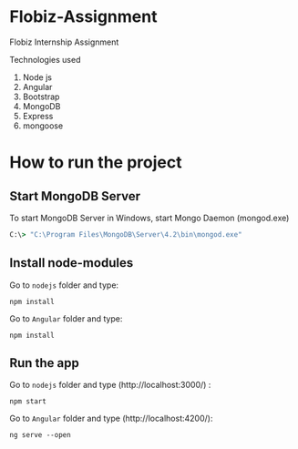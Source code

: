 # Flobiz-Assignment
Flobiz Internship Assignment 

Technologies used
1. Node js
2. Angular
3. Bootstrap
4. MongoDB
5. Express
6. mongoose

# How to run the project
## Start MongoDB Server
To start MongoDB Server in Windows, start Mongo Daemon (mongod.exe)
```cmd
C:\> "C:\Program Files\MongoDB\Server\4.2\bin\mongod.exe"
```
## Install node-modules
Go to `nodejs` folder and type:
```nodejs
npm install
```
Go to `Angular` folder and type:
```Angular
npm install
```
## Run the app
Go to `nodejs` folder and type (http://localhost:3000/) :
```nodejs
npm start
```

Go to `Angular` folder and type (http://localhost:4200/):
```Angular
ng serve --open
```

